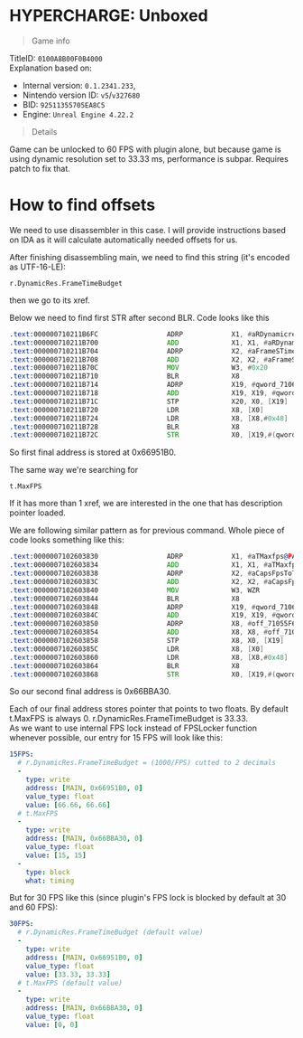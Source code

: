 # HYPERCHARGE: Unboxed

> Game info

TitleID: `0100A8B00F0B4000`<br>
Explanation based on:
- Internal version: `0.1.2341.233`, 
- Nintendo version ID: `v5`/`v327680`
- BID: `92511355705EA8C5`
- Engine: `Unreal Engine 4.22.2`

> Details

Game can be unlocked to 60 FPS with plugin alone, but because game is using dynamic resolution set to 33.33 ms, performance is subpar. Requires patch to fix that.

# How to find offsets

We need to use disassembler in this case. I will provide instructions based on IDA as it will calculate automatically needed offsets for us.

After finishing disassembling main, we need to find this string (it's encoded as UTF-16-LE):
```
r.DynamicRes.FrameTimeBudget
```

then we go to its xref.

Below we need to find first STR after second BLR. Code looks like this
```asm
.text:000000710211B6FC                 ADRP            X1, #aRDynamicresFra@PAGE ; "r.DynamicRes.FrameTimeBudget"
.text:000000710211B700                 ADD             X1, X1, #aRDynamicresFra@PAGEOFF ; "r.DynamicRes.FrameTimeBudget"
.text:000000710211B704                 ADRP            X2, #aFrameSTimeBudg@PAGE ; "Frame's time budget in milliseconds."
.text:000000710211B708                 ADD             X2, X2, #aFrameSTimeBudg@PAGEOFF ; "Frame's time budget in milliseconds."
.text:000000710211B70C                 MOV             W3, #0x20
.text:000000710211B710                 BLR             X8
.text:000000710211B714                 ADRP            X19, #qword_71066951A0@PAGE
.text:000000710211B718                 ADD             X19, X19, #qword_71066951A0@PAGEOFF
.text:000000710211B71C                 STP             X20, X0, [X19]
.text:000000710211B720                 LDR             X8, [X0]
.text:000000710211B724                 LDR             X8, [X8,#0x48]
.text:000000710211B728                 BLR             X8
.text:000000710211B72C                 STR             X0, [X19,#(qword_71066951B0 - 0x71066951A0)]
```

So first final address is stored at 0x66951B0.

The same way we're searching for 
```
t.MaxFPS
```
If it has more than 1 xref, we are interested in the one that has description pointer loaded.

We are following similar pattern as for previous command. Whole piece of code looks something like this:
```asm
.text:0000007102603830                 ADRP            X1, #aTMaxfps@PAGE ; "t.MaxFPS"
.text:0000007102603834                 ADD             X1, X1, #aTMaxfps@PAGEOFF ; "t.MaxFPS"
.text:0000007102603838                 ADRP            X2, #aCapsFpsToTheGi@PAGE ; "Caps FPS to the given value.  Set to <="...
.text:000000710260383C                 ADD             X2, X2, #aCapsFpsToTheGi@PAGEOFF ; "Caps FPS to the given value.  Set to <="...
.text:0000007102603840                 MOV             W3, WZR
.text:0000007102603844                 BLR             X8
.text:0000007102603848                 ADRP            X19, #qword_71066BBA20@PAGE
.text:000000710260384C                 ADD             X19, X19, #qword_71066BBA20@PAGEOFF
.text:0000007102603850                 ADRP            X8, #off_71055F6AB8@PAGE
.text:0000007102603854                 ADD             X8, X8, #off_71055F6AB8@PAGEOFF
.text:0000007102603858                 STP             X8, X0, [X19]
.text:000000710260385C                 LDR             X8, [X0]
.text:0000007102603860                 LDR             X8, [X8,#0x48]
.text:0000007102603864                 BLR             X8
.text:0000007102603868                 STR             X0, [X19,#(qword_71066BBA30 - 0x71066BBA20)]
```
So our second final address is 0x66BBA30.

Each of our final address stores pointer that points to two floats. By default t.MaxFPS is always 0. r.DynamicRes.FrameTimeBudget is 33.33.<br>
As we want to use internal FPS lock instead of FPSLocker function whenever possible, our entry for 15 FPS will look like this:
```yaml
15FPS:
  # r.DynamicRes.FrameTimeBudget = (1000/FPS) cutted to 2 decimals
  -
    type: write
    address: [MAIN, 0x66951B0, 0]
    value_type: float
    value: [66.66, 66.66]
  # t.MaxFPS
  -
    type: write
    address: [MAIN, 0x66BBA30, 0]
    value_type: float
    value: [15, 15]
  -
    type: block
    what: timing

```
But for 30 FPS like this (since plugin's FPS lock is blocked by default at 30 and 60 FPS):
```yaml
30FPS:
  # r.DynamicRes.FrameTimeBudget (default value)
  -
    type: write
    address: [MAIN, 0x66951B0, 0]
    value_type: float
    value: [33.33, 33.33]
  # t.MaxFPS (default value)
  -
    type: write
    address: [MAIN, 0x66BBA30, 0]
    value_type: float
    value: [0, 0]

```